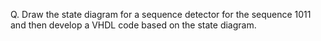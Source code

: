 Q. Draw the state diagram for a sequence detector for the sequence 1011 and then develop a VHDL code based on the state diagram. 
